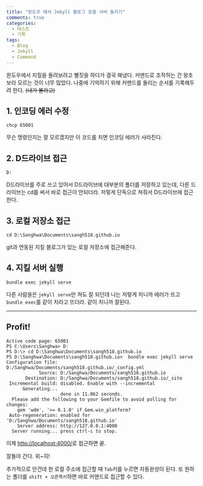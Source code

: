 ```yaml
---
title: "윈도우 에서 Jekyll 블로그 로컬 서버 돌리기"
comments: true
categories:
  - 테스트
  - 기록
tags:
  - Blog
  - Jekyll
  - Command
---
```

윈도우에서 지킬을 돌려보려고 뻘짓을 하다가 결국 해냈다.
커맨드로 조작하는 건 왕초보라 모르는 것이 너무 많았다.
나중에 기억하기 위해 커맨드를 돌리는 순서를 기록해두려 한다. ~~(내가 볼라고)~~

## 1. 인코딩 에러 수정
```
chcp 65001
```

무슨 명령인지는 잘 모르겠지만 이 코드를 치면 인코딩 에러가 사라진다.

## 2. D드라이브 접근
```
D:
```
D드라이브를 주로 쓰고 있어서 D드라이브에 대부분의 폴더를 저장하고 있는데, 다른 드라이브는 cd를 써서 바로 접근이 안되더라.
저렇게 단독으로 쳐줘서 D드라이브에 접근한다.

## 3. 로컬 저장소 접근
```
cd D:\Sanghwa\Documents\sangh518.github.io
```
git과 연동된 지킬 블로그가 있는 로컬 저장소에 접근해준다. 

## 4. 지킬 서버 실행
```
bundle exec jekyll serve
```
다른 사람을은 `jekyll serve`만 쳐도 잘 되던데 나는 저렇게 치니까 에러가 뜨고 `bundle exec`를 같이 치라고 뜨더라.
같이 치니까 잘된다.


-------

## Profit!
```
Active code page: 65001
PS C:\Users\Sanghwa> D:
PS D:\> cd D:\Sanghwa\Documents\sangh518.github.io
PS D:\Sanghwa\Documents\sangh518.github.io>  bundle exec jekyll serve
Configuration file: D:/Sanghwa/Documents/sangh518.github.io/_config.yml
            Source: D:/Sanghwa/Documents/sangh518.github.io
       Destination: D:/Sanghwa/Documents/sangh518.github.io/_site
 Incremental build: disabled. Enable with --incremental
      Generating...
                    done in 11.062 seconds.
  Please add the following to your Gemfile to avoid polling for changes:
    gem 'wdm', '>= 0.1.0' if Gem.win_platform?
 Auto-regeneration: enabled for 'D:/Sanghwa/Documents/sangh518.github.io'
    Server address: http://127.0.0.1:4000
  Server running... press ctrl-c to stop.
```

이제 [http://localhost:4000/](http://localhost:4000/)로 접근하면 끝.

잘돌아 간다. 위~히!

추가적으로 안건데 한 로컬 주소에 접근할 때 `Tab`키를 누르면 자동완성이 된다.
또 원하는 폴더를 `shift + 오른쪽키`하면 바로 커맨드로 접근할 수 있다.

